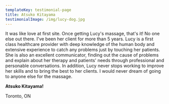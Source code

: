 ```yaml
---
templateKey: testimonial-page
title: Atsuko Kitayama
testimonialImage: /img/lucy-dog.jpg
---
```

It was like love at first site. Once getting Lucy's massage, that's it! No one
else out there. I've been her client for more than 5 years. Lucy is a first
class healthcare provider with deep knowledge of the human body and extensive
experience to catch any problems just by touching her patients. She is also an
excellent communicator, finding out the cause of problems and explain about
her therapy and patients' needs through professional and personable
conversations. In addition, Lucy never stops working to improve her skills and
to bring the best to her clients. I would never dream of going to anyone else
for the massage.

**Atsuko Kitayama!**

Toronto, ON
